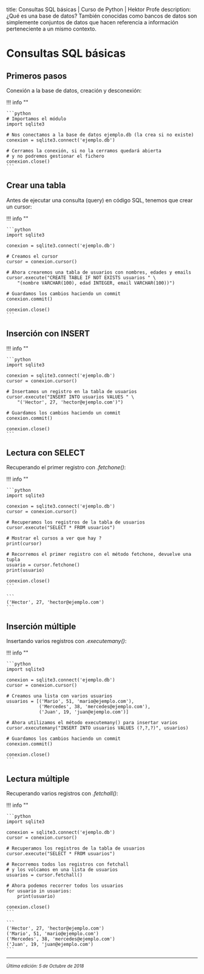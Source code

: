 title: Consultas SQL básicas | Curso de Python | Hektor Profe
description: ¿Qué es una base de datos? También conocidas como bancos de datos son simplemente conjuntos de datos que hacen referencia a información perteneciente a un mismo contexto.

# Consultas SQL básicas

## Primeros pasos

Conexión a la base de datos, creación y desconexión:

!!! info "" 
    
    ```python
    # Importamos el módulo
    import sqlite3

    # Nos conectamos a la base de datos ejemplo.db (la crea si no existe)
    conexion = sqlite3.connect('ejemplo.db')

    # Cerramos la conexión, si no la cerramos quedará abierta
    # y no podremos gestionar el fichero
    conexion.close()
    ```

## Crear una tabla

Antes de ejecutar una consulta (query) en código SQL, tenemos que crear un cursor:

!!! info "" 
    
    ```python
    import sqlite3

    conexion = sqlite3.connect('ejemplo.db')

    # Creamos el cursor
    cursor = conexion.cursor()

    # Ahora crearemos una tabla de usuarios con nombres, edades y emails
    cursor.execute("CREATE TABLE IF NOT EXISTS usuarios " \
        "(nombre VARCHAR(100), edad INTEGER, email VARCHAR(100))")

    # Guardamos los cambios haciendo un commit
    conexion.commit()

    conexion.close()
    ```

## Inserción con INSERT

!!! info "" 
    
    ```python
    import sqlite3

    conexion = sqlite3.connect('ejemplo.db')
    cursor = conexion.cursor()

    # Insertamos un registro en la tabla de usuarios
    cursor.execute("INSERT INTO usuarios VALUES " \
        "('Hector', 27, 'hector@ejemplo.com')")

    # Guardamos los cambios haciendo un commit
    conexion.commit()

    conexion.close()
    ```

## Lectura con SELECT

Recuperando el primer registro con *.fetchone()*:

!!! info "" 
    
    ```python
    import sqlite3

    conexion = sqlite3.connect('ejemplo.db')
    cursor = conexion.cursor()

    # Recuperamos los registros de la tabla de usuarios
    cursor.execute("SELECT * FROM usuarios")

    # Mostrar el cursos a ver que hay ?
    print(cursor)

    # Recorremos el primer registro con el método fetchone, devuelve una tupla
    usuario = cursor.fetchone()
    print(usuario)

    conexion.close()
    ```

    ```
    ('Hector', 27, 'hector@ejemplo.com')
    ``` 

## Inserción múltiple

Insertando varios registros con *.executemany()*:

!!! info "" 
    
    ```python
    import sqlite3

    conexion = sqlite3.connect('ejemplo.db')
    cursor = conexion.cursor()

    # Creamos una lista con varios usuarios
    usuarios = [('Mario', 51, 'mario@ejemplo.com'),
                ('Mercedes', 38, 'mercedes@ejemplo.com'),
                ('Juan', 19, 'juan@ejemplo.com')]

    # Ahora utilizamos el método executemany() para insertar varios
    cursor.executemany("INSERT INTO usuarios VALUES (?,?,?)", usuarios)

    # Guardamos los cambios haciendo un commit
    conexion.commit()

    conexion.close()
    ```

## Lectura múltiple

Recuperando varios registros con *.fetchall()*:

!!! info "" 
    
    ```python
    import sqlite3

    conexion = sqlite3.connect('ejemplo.db')
    cursor = conexion.cursor()

    # Recuperamos los registros de la tabla de usuarios
    cursor.execute("SELECT * FROM usuarios")

    # Recorremos todos los registros con fetchall
    # y los volcamos en una lista de usuarios
    usuarios = cursor.fetchall()

    # Ahora podemos recorrer todos los usuarios
    for usuario in usuarios:
        print(usuario)

    conexion.close()
    ``` 

    ```
    ('Hector', 27, 'hector@ejemplo.com')
    ('Mario', 51, 'mario@ejemplo.com')
    ('Mercedes', 38, 'mercedes@ejemplo.com')
    ('Juan', 19, 'juan@ejemplo.com')
    ``` 

___
<small class="edited"><i>Última edición: 5 de Octubre de 2018</i></small>